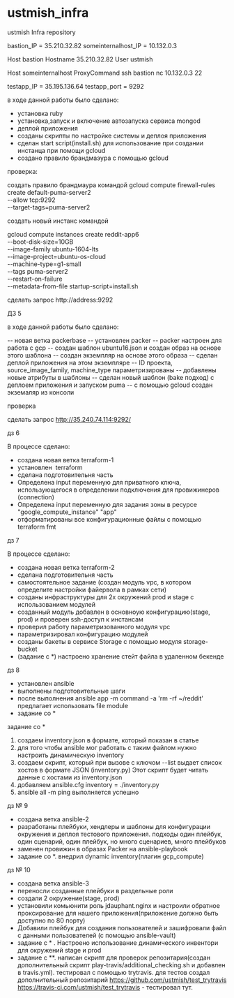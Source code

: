 # ustmish_infra
ustmish Infra repository

bastion_IP = 35.210.32.82
someinternalhost_IP = 10.132.0.3

Host bastion
Hostname 35.210.32.82
User ustmish

Host someinternalhost
ProxyCommand ssh bastion nc 10.132.0.3 22



testapp_IP = 35.195.136.64
testapp_port = 9292

в ходе данной работы было сделано:

- установка ruby
- установка,запуск и включение автозапуска сервиса mongod
- деплой приложения
- созданы скрипты по настройке системы и деплоя приложения
- сделан start script(install.sh) для использование при создании инстанца при помощи gcloud
- создано правило брандмаэура с помощью gcloud

проверка:

создать правило брандмаура командой 
gcloud compute firewall-rules create default-puma-server2 \
--allow tcp:9292 \
--target-tags=puma-server2

создать новый инстанс командой 

gcloud compute instances create reddit-app6 \
--boot-disk-size=10GB \
--image-family ubuntu-1604-lts \
--image-project=ubuntu-os-cloud \
--machine-type=g1-small \
--tags puma-server2 \
--restart-on-failure \
--metadata-from-file startup-script=install.sh

сделать запрос http://address:9292


ДЗ 5

в ходе данной работы было сделано:

-- новая ветка packerbase
-- установлен packer
-- packer настроен для работa c gcp
-- создан шаблон ubuntu16.json и создан образ на основе этого шаблона
-- создан экземпляр на основе этого образа
-- сделан деплой приложения на этом экземпляре
-- ID проекта, source_image_family, machine_type параметризированы
-- добавлены новые атрибуты в шаблоны
-- сделан новый шаблон (bake подход) с деплоем приложения и запуском puma
-- с помощью gcloud создан экземаляр из консоли


проверка 

сделать запрос http://35.240.74.114:9292/


дз 6

 В процессе сделано:
- создана новая ветка terraform-1
- установлен  terraform
- сделана подготовительня часть
- Определена input переменную для приватного ключа,
использующегося в определении подключения для
провижинеров (connection)
- Определена input переменную для задания зоны в ресурсе
"google_compute_instance" "app"
- отформатированы все конфигурационные файлы с помощью terraform fmt

дз 7

  В процессе сделано:

- создана новая ветка terraform-2
- сделана подготовительня часть
- cамостоятельное задание (создан модуль vpc, в котором определите настройки файервола в рамках сети) 
- созданы инфраструктуры для 2х окружений prod и stage с использованием модулей
- созданный модуль добавлен в основноую конфигурацию(stage, prod) и проверен ssh-доступ к инстансам 
- проверил работу параметризованного модуля vpc
- параметризировал конфигурацию модулей  
- созданы бакеты в сервисе Storage с помощью модуля storage-bucket
- (задание с *) настроено хранение стейт файла в удаленном бекенде


дз 8

- установлен ansible
- выполнены подготовительные шаги
- после выполнения ansible app -m command -a 'rm -rf ~/reddit' предлагает использовать file module
- задание со *

задание со *

1. создаем inventory.json в формате, который показан в статье
2. для того чтобы ansible мог работать с таким файлом нужно настроить динамическую inventory
3. создаем скрипт, который при вызове с ключом --list выдает список хостов в формате JSON (inventory.py)
Этот скрипт будет читать данные с хостами из inventory.json
4. добавляем ansible.cfg inventory = ./inventory.py
5. ansible all -m ping выполняется успешно


дз № 9

- создана ветка ansible-2
- разработаны плейбуки, хендлеры и шаблоны для конфигурации окружения и деплоя тестового приложения. подходы один
плейбук, один сценарий, один плейбук, но много сценариев, много плейбуков
- заменен провижин в образах Packer на ansible-playbook
- задание со *. внедрил dynamic inventory(плагин gcp_compute)

дз № 10
- создана ветка ansible-3
- переносли созданные плейбуки в раздельные роли
- создали 2 окружение(stage, prod)
- установили комьюнити роль jdauphant.nginx и настроили обратное проксирование для нашего приложения(приложение должно быть доступно по 80 порту)
- Добавили плейбук для создания пользователей и зашифровали файл с данными пользователей (с помощью ansible-vault)
- задание с * . Настроено использование динамического инвентори для окружений stage и prod
- задание с **. написан скрипт для проверок репозитария(создан дополнительный скрипт play-travis/additional_checking.sh и добавлен в travis.yml). тестировал с помощью trytravis. для тестов создал дополнительный репозитарий https://github.com/ustmish/test_trytravis
https://travis-ci.com/ustmish/test_trytravis - тестировал тут. 
